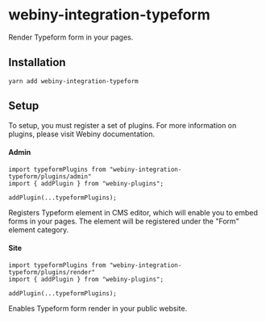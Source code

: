 # webiny-integration-typeform

Render Typeform form in your pages.

## Installation
`yarn add webiny-integration-typeform`

## Setup
To setup, you must register a set of plugins. For more information on plugins, please visit Webiny documentation.

#### Admin

```
import typeformPlugins from "webiny-integration-typeform/plugins/admin"
import { addPlugin } from "webiny-plugins";

addPlugin(...typeformPlugins);
```

Registers Typeform element in CMS editor, which will enable you to embed forms in your pages. 
The element will be registered under the "Form" element category.

#### Site
```
import typeformPlugins from "webiny-integration-typeform/plugins/render"
import { addPlugin } from "webiny-plugins";

addPlugin(...typeformPlugins);
```

Enables Typeform form render in your public website.

